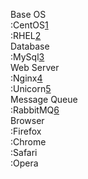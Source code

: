 Base OS  
:CentOS[1](http://www.centos.org/)  
:RHEL[2](http://www.redhat.com/products/enterprise-linux/)  
Database  
:MySql[3](http://www.mysql.com/)  
Web Server  
:Nginx[4](http://wiki.nginx.org/Main)  
:Unicorn[5](http://unicorn.bogomips.org/)  
Message Queue  
:RabbitMQ[6](http://www.rabbitmq.com/)  
Browser  
:Firefox  
:Chrome  
:Safari  
:Opera  

